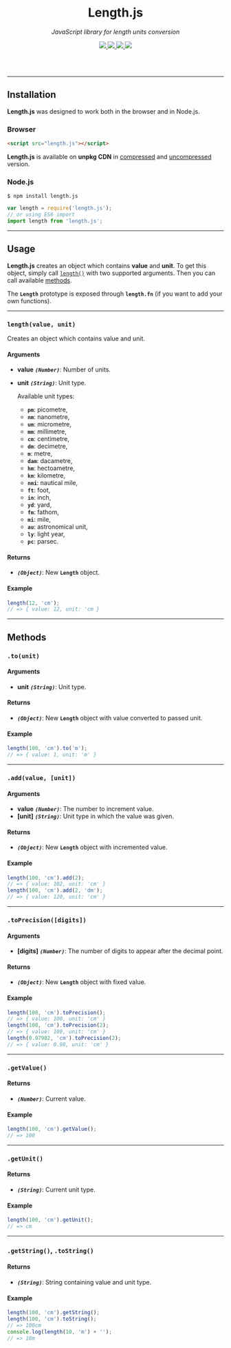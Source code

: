 <div align="center">
  <h1>Length.js</h1>
  <p>
    <em> JavaScript library for length units conversion</em>
  </p>
  <p>
    <a href="https://www.npmjs.com/package/length.js">
      <img src="https://img.shields.io/npm/v/length.js.svg" />
    </a>
    <a href="https://github.com/appalaszynski/length.js/blob/master/LICENSE">
      <img src="https://img.shields.io/npm/l/length.js.svg" />
    </a>
    <a href="https://travis-ci.org/appalaszynski/length.js">
      <img src="https://travis-ci.org/appalaszynski/length.js.svg?branch=master" />
    </a>
    <a href="https://coveralls.io/github/appalaszynski/length.js">
      <img src="https://coveralls.io/repos/github/appalaszynski/length.js/badge.svg?branch=master" />
    </a>
  </p>
  <br>
  <br>
</div>

---

## Installation

**Length.js** was designed to work both in the browser and in Node.js.

### Browser

```html
<script src="length.js"></script>
```

**Length.js** is available on **unpkg CDN** in [compressed](https://unpkg.com/length.js/min/length.min.js) and [uncompressed](https://unpkg.com/length.js) version.

### Node.js

```shell
$ npm install length.js
```

```javascript
var length = require('length.js');
// or using ES6 import
import length from 'length.js';
```

---

## Usage

**Length.js** creates an object which contains **value** and **unit**.
To get this object, simply call [``length()``](#lengthvalue-unit) with two supported arguments. Then you can call available [methods](#methods).  
  
The **``Length``** prototype is exposed through **``length.fn``** (if you want to add your own functions).

<hr />

### ``length(value, unit)``

Creates an object which contains value and unit.

#### Arguments
* **value** _**``(Number)``**_: Number of units.
* **unit** _**``(String)``**_: Unit type.  
  
  Available unit types: 
  * **``pm``**: picometre,
  * **``nm``**: nanometre,
  * **``um``**: micrometre,
  * **``mm``**: millimetre,
  * **``cm``**: centimetre,
  * **``dm``**: decimetre,
  * **``m``**: metre,
  * **``dam``**: dacametre,
  * **``hm``**: hectoametre,
  * **``km``**: kilometre,
  * **``nmi``**: nautical mile,
  * **``ft``**: foot,
  * **``in``**: inch,
  * **``yd``**: yard,
  * **``fm``**: fathom,
  * **``mi``**: mile,
  * **``au``**: astronomical unit,
  * **``ly``**: light year,
  * **``pc``**: parsec.

#### Returns
* _**``(Object)``**_: New **``Length``** object.

#### Example
```javascript
length(12, 'cm');
// => { value: 12, unit: 'cm }
```

---

## Methods

### ``.to(unit)``

#### Arguments
* **unit** _**``(String)``**_: Unit type.

#### Returns
* _**``(Object)``**_: New **``Length``** object with value converted to passed unit.

#### Example
```javascript
length(100, 'cm').to('m');
// => { value: 1, unit: 'm' }
```
 
---

### ``.add(value, [unit])``

#### Arguments
* **value** _**``(Number)``**_: The number to increment value.
* **[unit]** _**``(String)``**_: Unit type in which the value was given.

#### Returns
* _**``(Object)``**_: New **``Length``** object with incremented value.

#### Example
```javascript
length(100, 'cm').add(2);
// => { value: 102, unit: 'cm' }
length(100, 'cm').add(2, 'dm');
// => { value: 120, unit: 'cm' }
```

---

### ``.toPrecision([digits])``

#### Arguments
* **[digits]** _**``(Number)``**_: The number of digits to appear after the decimal point.

#### Returns
* _**``(Object)``**_: New **``Length``** object with fixed value.

#### Example
```javascript
length(100, 'cm').toPrecision();
// => { value: 100, unit: 'cm' }
length(100, 'cm').toPrecision(2);
// => { value: 100, unit: 'cm' }
length(0.97982, 'cm').toPrecision(2);
// => { value: 0.98, unit: 'cm' }
```

---

### ``.getValue()``

#### Returns
* _**``(Number)``**_: Current value.

#### Example
```javascript
length(100, 'cm').getValue();
// => 100
```

---

### ``.getUnit()``

#### Returns
* _**``(String)``**_: Current unit type.

#### Example
```javascript
length(100, 'cm').getUnit();
// => cm
```

---

### ``.getString()``, ``.toString()``

#### Returns
* _**``(String)``**_: String containing value and unit type.

#### Example
```javascript
length(100, 'cm').getString();
length(100, 'cm').toString();
// => 100cm
console.log(length(10, 'm') + '');
// => 10m
```
